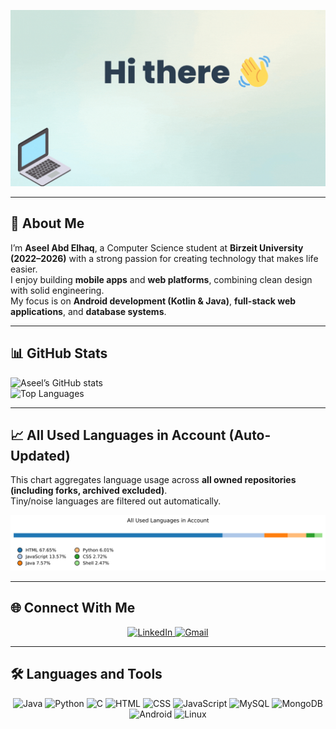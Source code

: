 <!-- 🎥 Banner -->
![Banner](https://github.com/AseelAbdElhaq/AseelAbdElhaq/blob/main/banner.gif?raw=true)

---

## 🚀 About Me
I’m **Aseel Abd Elhaq**, a Computer Science student at **Birzeit University (2022–2026)** with a strong passion for creating technology that makes life easier.  
I enjoy building **mobile apps** and **web platforms**, combining clean design with solid engineering.  
My focus is on **Android development (Kotlin & Java)**, **full-stack web applications**, and **database systems**.  

---

## 📊 GitHub Stats
![Aseel’s GitHub stats](https://github-readme-stats.vercel.app/api?username=AseelAbdElhaq&show_icons=true&title_color=0A66C2&icon_color=00BFFF&text_color=333333&bg_color=F0F8FF)  
![Top Languages](https://github-readme-stats.vercel.app/api/top-langs/?username=AseelAbdElhaq&layout=compact&title_color=0A66C2&icon_color=00BFFF&text_color=333333&bg_color=F0F8FF)

---

## 📈 All Used Languages in Account (Auto-Updated)
This chart aggregates language usage across **all owned repositories (including forks, archived excluded)**.  
Tiny/noise languages are filtered out automatically.

<p align="center">
  <img src="assets/languages.svg" alt="All Used Languages in Account (auto-updated)" />
</p>

---

## 🌐 Connect With Me
<p align="center">
<a href="https://www.linkedin.com/in/aseel-abd-elhaq-7a446b318" target="_blank" rel="noopener noreferrer">
  <img src="https://img.icons8.com/fluency/48/linkedin.png" alt="LinkedIn"/>
</a>
<a href="mailto:aseelabdelhaq228@gmail.com" target="_blank" rel="noopener noreferrer">
  <img src="https://img.icons8.com/fluency/48/gmail-new.png" alt="Gmail"/>
</a>
</p>

---

## 🛠 Languages and Tools
<p align="center">
  <img src="https://img.icons8.com/color/48/java-coffee-cup-logo.png" alt="Java"/>
  <img src="https://img.icons8.com/color/48/python.png" alt="Python"/>
  <img src="https://img.icons8.com/color/48/c-programming.png" alt="C"/>
  <img src="https://img.icons8.com/color/48/html-5.png" alt="HTML"/>
  <img src="https://img.icons8.com/color/48/css3.png" alt="CSS"/>
  <img src="https://img.icons8.com/color/48/javascript.png" alt="JavaScript"/>
  <img src="https://img.icons8.com/color/48/mysql-logo.png" alt="MySQL"/>
  <img src="https://img.icons8.com/color/48/mongodb.png" alt="MongoDB"/>
  <img src="https://img.icons8.com/color/48/android-os.png" alt="Android"/>
  <img src="https://img.icons8.com/color/48/linux.png" alt="Linux"/>
</p>
